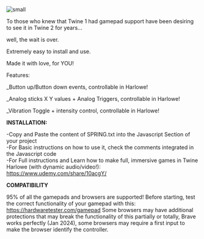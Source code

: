 ![small](https://github.com/eyevenear/twine-2-gamepad/assets/114662975/c8c3b9da-5fa4-4625-a31a-9c0edb7648b0)

To those who knew that Twine 1 had gamepad support have been desiring to see it in Twine 2 for years...

well, the wait is over.

Extremely easy to install and use. 

Made it with love, for YOU!

Features:

_Button up/Button down events, controllable in Harlowe!

_Analog sticks X Y values + Analog Triggers, controllable in Harlowe!

_Vibration Toggle + intensity control, controllable in Harlowe!


**INSTALLATION:**

-Copy and Paste the content of SPRING.txt into the Javascript Section of your project
<br>
-For Basic instructions on how to use it, check the comments integrated in the Javascript code
<br>
-For Full instructions and Learn how to make full, immersive games in Twine Harlowe (with dynamic audio/video!): https://www.udemy.com/share/10acgY/


**COMPATIBILITY**

95% of all the gamepads and browsers are supported!
Before starting, test the correct functionality of your gamepad with this: https://hardwaretester.com/gamepad
Some browsers may have additional protections that may break the functionality of this partially or totally,
Brave works perfectly (Jan 2024),
some browsers may require a first input to make the browser identify the controller.
